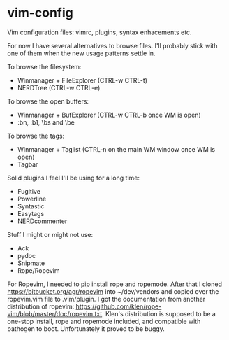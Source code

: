 vim-config
==========

Vim configuration files: vimrc, plugins, syntax enhacements etc.

For now I have several alternatives to browse files. I'll probably stick with
one of them when the new usage patterns settle in. 

To browse the filesystem:
 - Winmanager + FileExplorer (CTRL-w CTRL-t)
 - NERDTree (CTRL-w CTRL-e)

To browse the open buffers:
 - Winmanager + BufExplorer (CTRL-w CTRL-b once WM is open)
 - :bn, :b1, \bs and \be

To browse the tags:
 - Winmanager + Taglist (CTRL-n on the main WM window once WM is open)
 - Tagbar

Solid plugins I feel I'll be using for a long time:
 - Fugitive
 - Powerline
 - Syntastic
 - Easytags
 - NERDcommenter

Stuff I might or might not use:
 - Ack
 - pydoc
 - Snipmate
 - Rope/Ropevim

For Ropevim, I needed to pip install rope and ropemode. After that I cloned
https://bitbucket.org/agr/ropevim into ~/dev/vendors and copied over the
ropevim.vim file to .vim/plugin. I got the documentation from another
distribution of ropevim: https://github.com/klen/rope-vim/blob/master/doc/ropevim.txt.
Klen's distribution is supposed to be a one-stop install, rope and ropemode
included, and compatible with pathogen to boot. Unfortunately it proved to be
buggy.
